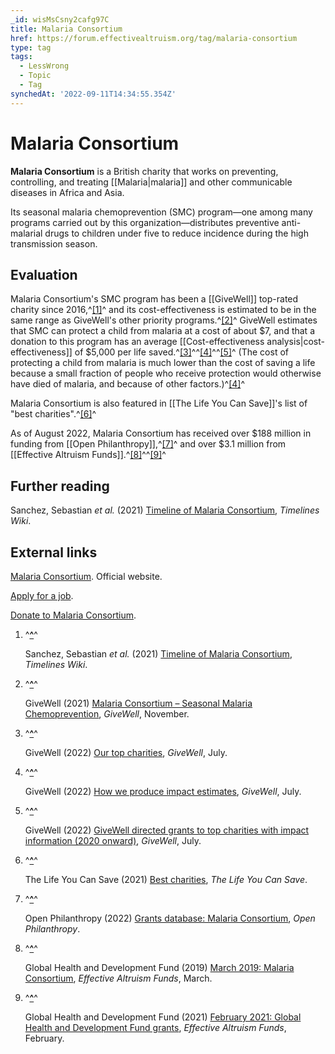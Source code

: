 ```yaml
---
_id: wisMsCsny2cafg97C
title: Malaria Consortium
href: https://forum.effectivealtruism.org/tag/malaria-consortium
type: tag
tags:
  - LessWrong
  - Topic
  - Tag
synchedAt: '2022-09-11T14:34:55.354Z'
---
```

# Malaria Consortium

**Malaria Consortium** is a British charity that works on preventing, controlling, and treating [[Malaria|malaria]] and other communicable diseases in Africa and Asia.

Its seasonal malaria chemoprevention (SMC) program—one among many programs carried out by this organization—distributes preventive anti-malarial drugs to children under five to reduce incidence during the high transmission season.

Evaluation
----------

Malaria Consortium's SMC program has been a [[GiveWell]] top-rated charity since 2016,^[\[1\]](#fny7e25nces5n)^ and its cost-effectiveness is estimated to be in the same range as GiveWell's other priority programs.^[\[2\]](#fn7dhqrkn1nsd)^ GiveWell estimates that SMC can protect a child from malaria at a cost of about $7, and that a donation to this program has an average [[Cost-effectiveness analysis|cost-effectiveness]] of $5,000 per life saved.^[\[3\]](#fnb2c1napnmna)^^[\[4\]](#fnp192e4ph93l)^^[\[5\]](#fnubvkqjo0il)^ (The cost of protecting a child from malaria is much lower than the cost of saving a life because a small fraction of people who receive protection would otherwise have died of malaria, and because of other factors.)^[\[4\]](#fnp192e4ph93l)^

Malaria Consortium is also featured in [[The Life You Can Save]]'s list of "best charities".^[\[6\]](#fndz44bhlhlgg)^

As of August 2022, Malaria Consortium has received over $188 million in funding from [[Open Philanthropy]],^[\[7\]](#fnn8d81uhcjlm)^ and over $3.1 million from [[Effective Altruism Funds]].^[\[8\]](#fnj7miegu5f2)^^[\[9\]](#fnd1gu52wobim)^

Further reading
---------------

Sanchez, Sebastian *et al.* (2021) [Timeline of Malaria Consortium](https://timelines.issarice.com/wiki/Timeline_of_Malaria_Consortium), *Timelines Wiki*.

External links
--------------

[Malaria Consortium](https://www.malariaconsortium.org/). Official website.

[Apply for a job](https://malariaconsortium.current-vacancies.com/Careers/Malaria%20Consortium%20vacancy%20search%20page-2061).

[Donate to Malaria Consortium](https://www.malariaconsortium.org/support/donate.htm).

1.  ^**[^](#fnrefy7e25nces5n)**^
    
    Sanchez, Sebastian *et al.* (2021) [Timeline of Malaria Consortium](https://timelines.issarice.com/wiki/Timeline_of_Malaria_Consortium), *Timelines Wiki*.
    
2.  ^**[^](#fnref7dhqrkn1nsd)**^
    
    GiveWell (2021) [Malaria Consortium – Seasonal Malaria Chemoprevention](https://www.givewell.org/charities/malaria-consortium), *GiveWell*, November.
    
3.  ^**[^](#fnrefb2c1napnmna)**^
    
    GiveWell (2022) [Our top charities](https://www.givewell.org/charities/top-charities), *GiveWell*, July.
    
4.  ^**[^](#fnrefp192e4ph93l)**^
    
    GiveWell (2022) [How we produce impact estimates](https://www.givewell.org/impact-estimates), *GiveWell*, July. 
    
5.  ^**[^](#fnrefubvkqjo0il)**^
    
    GiveWell (2022) [GiveWell directed grants to top charities with impact information (2020 onward)](https://docs.google.com/spreadsheets/d/1z065ab9PPMu9i5KiQ4yLyQJPFQCfEzHSgtHulPiZeBo/edit#gid=1407352843), *GiveWell*, July.
    
6.  ^**[^](#fnrefdz44bhlhlgg)**^
    
    The Life You Can Save (2021) [Best charities](https://www.thelifeyoucansave.org/best-charities/), *The Life You Can Save*.
    
7.  ^**[^](#fnrefn8d81uhcjlm)**^
    
    Open Philanthropy (2022) [Grants database: Malaria Consortium](https://www.openphilanthropy.org/grants/?q=&organization-name=malaria-consortium), *Open Philanthropy*.
    
8.  ^**[^](#fnrefj7miegu5f2)**^
    
    Global Health and Development Fund (2019) [March 2019: Malaria Consortium](https://funds.effectivealtruism.org/funds/payouts/march-2019-malaria-consortium), *Effective Altruism Funds*, March. 
    
9.  ^**[^](#fnrefd1gu52wobim)**^
    
    Global Health and Development Fund (2021) [February 2021: Global Health and Development Fund grants](https://funds.effectivealtruism.org/funds/payouts/february-2021-global-health-and-development-fund-grants), *Effective Altruism Funds*, February.
